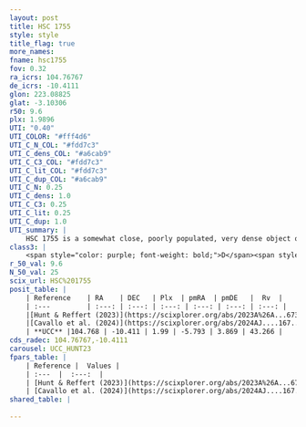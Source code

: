 ```yaml
---
layout: post
title: HSC 1755
style: style
title_flag: true
more_names: 
fname: hsc1755
fov: 0.32
ra_icrs: 104.76767
de_icrs: -10.4111
glon: 223.08825
glat: -3.10306
r50: 9.6
plx: 1.9896
UTI: "0.40"
UTI_COLOR: "#fff4d6"
UTI_C_N_COL: "#fdd7c3"
UTI_C_dens_COL: "#a6cab9"
UTI_C_C3_COL: "#fdd7c3"
UTI_C_lit_COL: "#fdd7c3"
UTI_C_dup_COL: "#a6cab9"
UTI_C_N: 0.25
UTI_C_dens: 1.0
UTI_C_C3: 0.25
UTI_C_lit: 0.25
UTI_C_dup: 1.0
UTI_summary: |
    HSC 1755 is a somewhat close, poorly populated, very dense object of low C3 quality. It was recently reported in the literature.
class3: |
    <span style="color: purple; font-weight: bold;">D</span><span style="color: #FFC300; font-weight: bold;">B</span>
r_50_val: 9.6
N_50_val: 25
scix_url: HSC%201755
posit_table: |
    | Reference    | RA    | DEC   | Plx  | pmRA  | pmDE   |  Rv  |
    | :---         | :---: | :---: | :---: | :---: | :---: | :---: |
    |[Hunt & Reffert (2023)](https://scixplorer.org/abs/2023A%26A...673A.114H) | 104.782 | -10.439 | 1.983 | -5.727 | 3.82 | 40.01 |
    |[Cavallo et al. (2024)](https://scixplorer.org/abs/2024AJ....167...12C) | 104.62 | -10.297 | 1.98 | -- | -- | -- |
    | **UCC** |104.768 | -10.411 | 1.99 | -5.793 | 3.869 | 43.266 | 
cds_radec: 104.76767,-10.4111
carousel: UCC_HUNT23
fpars_table: |
    | Reference |  Values |
    | :---  |  :---:  |
    | [Hunt & Reffert (2023)](https://scixplorer.org/abs/2023A%26A...673A.114H) | `AV50=0.078, diffAV50=0.327, MOD50=8.392, logAge50=9.219` |
    | [Cavallo et al. (2024)](https://scixplorer.org/abs/2024AJ....167...12C) | `AV50=0.18, dMod50=8.63, logAge50=7.92, [Fe/H]50=0.39` |
shared_table: |
    
---
```

